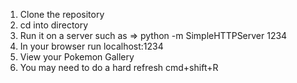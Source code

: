 1. Clone the repository
2. cd into directory
3. Run it on a server such as =>
    python -m SimpleHTTPServer 1234
4. In your browser run localhost:1234
5. View your Pokemon Gallery
6. You may need to do a hard refresh cmd+shift+R
